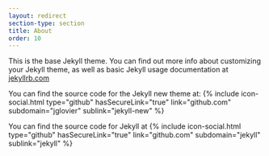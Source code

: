 ```yaml
---
layout: redirect
section-type: section
title: About
order: 10
---
```


This is the base Jekyll theme. You can find out more info about customizing your Jekyll theme, as well as basic Jekyll usage documentation at [jekyllrb.com](http://jekyllrb.com/)

You can find the source code for the Jekyll new theme at:
{% include icon-social.html type="github" hasSecureLink="true" link="github.com" subdomain="jglovier" sublink="jekyll-new" %}

You can find the source code for Jekyll at
{% include icon-social.html type="github" hasSecureLink="true" link="github.com" subdomain="jekyll" sublink="jekyll" %}